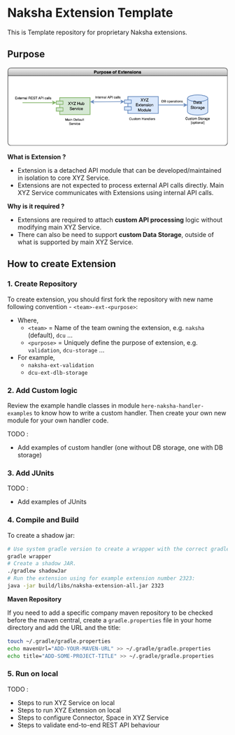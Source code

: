 # Naksha Extension Template

[img_purpose]: diagrams/purpose.png

This is Template repository for proprietary Naksha extensions.

## Purpose

![Purpose][img_purpose]

**What is Extension ?**

* Extension is a detached API module that can be developed/maintained in isolation to core XYZ Service.
* Extensions are not expected to process external API calls directly. Main XYZ Service communicates with Extensions using internal API calls.

**Why is it required ?**

* Extensions are required to attach **custom API processing** logic without modifying main XYZ Service.
* There can also be need to support **custom Data Storage**, outside of what is supported by main XYZ Service.


## How to create Extension

### 1. Create Repository

To create extension, you should first fork the repository with new name following convention - `<team>-ext-<purpose>`:
* Where,
  * `<team>` = Name of the team owning the extension, e.g. `naksha` (default), `dcu` ...
  * `<purpose>` = Uniquely define the purpose of extension, e.g. `validation`, `dcu-storage` ...
* For example,
  * `naksha-ext-validation`
  * `dcu-ext-dlb-storage`


### 2. Add Custom logic

Review the example handle classes in module 
`here-naksha-handler-examples` to know how to write a custom handler. Then create your own new 
module for your own handler code.

TODO : 
* Add examples of custom handler (one without DB storage, one with DB storage)




### 3. Add JUnits

TODO : 
* Add examples of JUnits



### 4. Compile and Build

To create a shadow jar:

```bash
# Use system gradle version to create a wrapper with the correct gradle version.
gradle wrapper
# Create a shadow JAR.
./gradlew shadowJar
# Run the extension using for example extension number 2323:
java -jar build/libs/naksha-extension-all.jar 2323
```

**Maven Repository**

If you need to add a specific company maven repository to be checked before the maven central, 
create a `gradle.properties` file in your home directory and add the URL and the title:

```bash
touch ~/.gradle/gradle.properties
echo mavenUrl="ADD-YOUR-MAVEN-URL" >> ~/.gradle/gradle.properties
echo title="ADD-SOME-PROJECT-TITLE" >> ~/.gradle/gradle.properties
```


### 5. Run on local

TODO :
* Steps to run XYZ Service on local
* Steps to run XYZ Extension on local
* Steps to configure Connector, Space in XYZ Service
* Steps to validate end-to-end REST API behaviour
